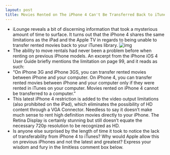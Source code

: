 ```yaml
---
layout: post
title: Movies Rented on The iPhone 4 Can't Be Transferred Back to iTunes
---
```

* iLounge reveals a bit of discerning information that took a mysterious amount of time to surface. It turns out that the iPhone 4 shares the same limitations as the iPad and the Apple TV in regards to being unable to transfer rented movies back to your iTunes library.
![img](http://media.idownloadblog.com/wp-content/uploads/2010/08/iphone-4-itunes.jpg)
* The ability to move rentals had never been a problem before when renting on previous iPhone models. An excerpt from the iPhone iOS 4 User Guide briefly mentions the limitation on page 99, and it reads as such:
* “On iPhone 3G and iPhone 3GS, you can transfer rented movies between iPhone and your computer. On iPhone 4, you can transfer rented movies between iPhone and your computer only if they were rented in iTunes on your computer. Movies rented on iPhone 4 cannot be transferred to a computer.”
* This latest iPhone 4 restriction is added to the video output limitations (also prohibited on the iPad), which eliminates the possibility of HD content through a VGA Connector. Needless to say it doesn’t make much sense to rent high definition movies directly to your iPhone. The Retina Display is certainly stunning but still doesn’t equate the necessary 720p resolution to be recognized as HD.
* Is anyone else surprised by the length of time it took to notice the lack of transferability from iPhone 4 to iTunes? Why would Apple allow this on previous iPhones and not the latest and greatest? Express your wisdom and fury in the limitless comment box below.

